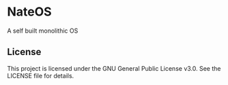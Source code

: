 # NateOS
A self built monolithic OS

## License

This project is licensed under the GNU General Public License v3.0. See the LICENSE file for details.
